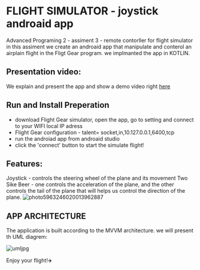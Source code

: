 # FLIGHT SIMULATOR - joystick androaid app
Advanced Programing 2 - assiment 3 - remote contorller for flight simulator 
in this assiment we create an androaid app that manipulate and conterol an airplain flight in the Fligt Gear program. we implmanted the app in KOTLIN.

## Presentation video:
We explain and present the app and show a demo video right [here]()

## Run and Install Preperation
- download Flight Gear simulator, open the app, go to setting and connect to your WIFI local IP adress
- Flight Gear configuration - talent= socket,in,10.127.0.0.1,6400,tcp
- run the androiad app from androaid studio
- click the 'connect' button to start the simulate flight!

## Features:
Joystick - controls the steering wheel of the plane and its movement
Two Sike Beer - one controls the acceleration of the plane, and the other controls the tail of the plane that will helps us control the direction of the plane.
![photo5963246020013962887](https://user-images.githubusercontent.com/64550565/123527388-c83a8580-d6e7-11eb-9a4c-449118c634d4.jpg)



## APP ARCHITECTURE
The application is built according to the MVVM architecture.
we will present th UML diagrem:


![umljpg](https://user-images.githubusercontent.com/64550565/123527349-4fd3c480-d6e7-11eb-92b2-70ed32570c98.jpg)

Enjoy your flight!:airplane:
